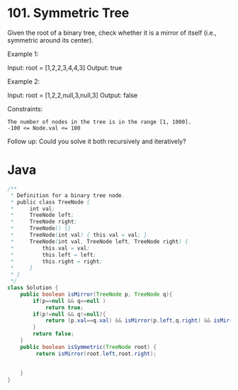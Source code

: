 # 101. Symmetric Tree


Given the root of a binary tree, check whether it is a mirror of itself (i.e., symmetric around its center).

 
Example 1:

Input: root = [1,2,2,3,4,4,3]
Output: true

Example 2:

Input: root = [1,2,2,null,3,null,3]
Output: false

 

Constraints:

    The number of nodes in the tree is in the range [1, 1000].
    -100 <= Node.val <= 100

 
Follow up: Could you solve it both recursively and iteratively?
# Java
```java
/**
 * Definition for a binary tree node.
 * public class TreeNode {
 *     int val;
 *     TreeNode left;
 *     TreeNode right;
 *     TreeNode() {}
 *     TreeNode(int val) { this.val = val; }
 *     TreeNode(int val, TreeNode left, TreeNode right) {
 *         this.val = val;
 *         this.left = left;
 *         this.right = right;
 *     }
 * }
 */
class Solution {
    public boolean isMirror(TreeNode p, TreeNode q){
        if(p==null && q==null )
            return true;
        if(p!=null && q!=null){
            return (p.val==q.val) && isMirror(p.left,q.right) && isMirror(p.right,q.left);
        }
        return false;
    }
    public boolean isSymmetric(TreeNode root) {
         return isMirror(root.left,root.right);
        
        
    }
}
```
